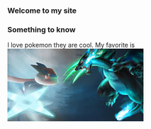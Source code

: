 ### Welcome to my site
### Something to know
I love pokemon they are cool. My favorite is
<img src="images.jpeg"/>

